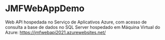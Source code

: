 # JMFWebAppDemo
Web API hospedada no Serviço de Aplicativos Azure, com acesso de consulta a base de dados no SQL Server hospedado em Máquina Virtual do Azure:
https://jmfwebapi2021.azurewebsites.net/
